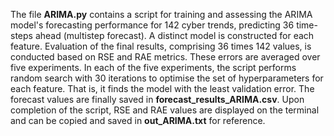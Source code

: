 The file **ARIMA.py** contains a script for training and assessing the ARIMA model's forecasting performance for 142 cyber trends, predicting 36 time-steps ahead (multistep forecast). A distinct model is constructed for each feature. Evaluation of the final results, comprising 36 times 142 values, is conducted based on RSE and RAE metrics. These errors are averaged over five experiments. In each of the five experiments, the script performs random search with 30 iterations to optimise the set of hyperparameters for each feature. That is, it finds the model with the least validation error. The forecast values are finally saved in **forecast_results_ARIMA.csv**. Upon completion of the script, RSE and RAE values are displayed on the terminal and can be copied and saved in **out_ARIMA.txt** for reference.


